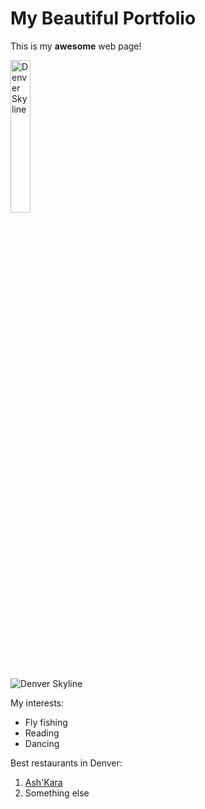# My Beautiful Portfolio

This is my **awesome** web page!

<img 
  src="https://upload.wikimedia.org/wikipedia/commons/thumb/e/e8/Denver_skyline.jpg/960px-Denver_skyline.jpg"
  alt="Denver Skyline" 
  width="25%">
  
![Denver Skyline](https://upload.wikimedia.org/wikipedia/commons/thumb/e/e8/Denver_skyline.jpg/960px-Denver_skyline.jpg)

My interests:

* Fly fishing
* Reading
* Dancing

Best restaurants in Denver:

1. [Ash'Kara](https://www.ashkaradenver.com/)
2. Something else

